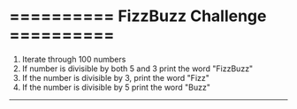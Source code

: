#  ========== FizzBuzz Challenge ==========

 1. Iterate through 100 numbers
 2. If number is divisible by both 5 and 3 print the word "FizzBuzz"
 3. If the number is divisible by 3, print the word "Fizz"
 4. If the number is divisible by 5 print the word "Buzz"
---
